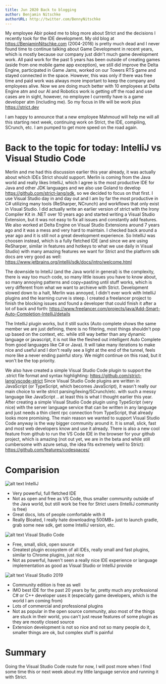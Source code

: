 ```yaml
---
title: Jun 2020 Back to blogging
author: Benjamin Nitschke
authorURL: http://twitter.com/BennyNitschke
---
```


My employee Abir poked me to blog more about Strict and the decisions I recently took for the IDE development. My old blog at https://BenjaminNitschke.com (2004-2016) is pretty much dead and I never found time to continue talking about Game Development in recent years, which is mostly because our company just didn't much game development work. All paid work for the past 5 years has been outside of creating games (aside from one mobile game app exception), we still did improve the Delta Engine, participated in Game Jams, worked on our Towers RTS game and stayed connected in the space. However, this was only if there was free time and paid work was always more important to keep the company and employees alive. Now we are doing much better with 10 employees at Delta Engine atm and our AI and Robotics work is getting off the road and use cases are in sight, however, no employee I currently have is a game developer atm (including me). So my focus in life will be work plus https://strict.dev

I am happy to announce that a new employee Mahmoud will help me will all this starting next week, continuing work on Strict, the IDE, compiling, SCrunch, etc. I am pumped to get more speed on the road again.

# Back to the topic for today: IntelliJ vs Visual Studio Code

Merlin and me had this discussion earlier this year already, it was actually about which IDEs Strict should support. Merlin is coming from the Java world and really likes IntelliJ, which I agree is the most productive IDE for Java and other JDK languages and we also use Goland to develop https://github.com/strict-lang/sdk, so we decided to focus on that first. I use Visual Studio day in and day out and I am by far the most productive in C# utilizing many tools (ReSharper, NCrunch) and workflows that only exist in Visual Studio. I did actually write an earlier version of strict with the Irony Compiler Kit in .NET over 10 years ago and started writing a Visual Studio Extension, but it was not easy to fix all issues and constantly add features. We also worked at Delta Engine on Visual Studio Extensions around 7 years ago and it was a mess and very hard to maintain. I checked back around a year ago and it is still not a great development experience. So IntelliJ was choosen instead, which is a fully fletched IDE (and since we are using ReSharper, similar in features and hotkeys to what we use daily in Visual Studio) with many amazing features we want for Strict and the platform sdk docs are very good as well: https://www.jetbrains.org/intellij/sdk/docs/intro/welcome.html

The downside to IntellJ (and the Java world in general) is the complexity, there is way too much code, so many little issues you have to know about, so many annoying patterns and copy+pasting until stuff works, which is very different from what we want to archieve with Strict. Development slowed down to a halt, Merlin was annoyed, I didn't ever work with IntelliJ plugins and the learning curve is steep. I created a freelancer project to finish the blocking issues and found a developer that could finish it after a lot of back and forth: https://www.freelancer.com/projects/java/Add-Smart-Auto-Completion-IntelliJ/details

The IntelliJ plugin works, but it still sucks (Auto complete shows the same member we are just defining, there is no filtering, most things shouldn't pop up based on the context, etc. while still way better than any dynamic language or javascript, it is not like the fleshed out intelligent Auto Complete from good languages like C# or Java). It will take many iterations to make nice and useful and I don't really see a light at the end of the tunnel, feels more like a never ending painful story. We might continue on this road, but it won't be the top priority.

We also have created a simple Visual Studio Code plugin to support the .strict file format and syntax highlighting: https://github.com/strict-lang/vscode-strict
Since Visual Studio Code plugins are written in JavaScript (or TypeScript, which becomes JavaScript), it wasn't really our main choice to write strict parsing/lexing/SCrunch/etc. with such a messy language like JavaScript .. at least this is what I thought earlier this year. After creating a simple Visual Studio Code plugin using TypeScript (very nice) with the server language service that can be written in any language and just needs a thin client rpc connection from TypeScript, that already looks more promising. The main reason we wanted to support Visual Studio Code anyway is the way bigger community around it. It is small, slick, fast and most web developers know and use it already. There is also a new cool feature from github to run the VS Code IDE in the browser for your github project, which is amazing (not out yet, we are in the beta and while still cumbersome with azure setup, the idea fits extremely well to Strict): https://github.com/features/codespaces/

# Comparision

![alt text](https://www.jetbrains.com/idea/whatsnew/2018-3/img/Java12Convert-1.png "IntelliJ")
IntelliJ
- Very powerful, full fletched IDE
- Not as open and free as VS Code, thus smaller community outside of the Java world, but still work be free for Strict users (IntelliJ community is free)
- Great docs, lots of people comfortable with it
- Really Bloated, I really hate downloading 500MB+ just to launch gradle, grab some new sdk, get some IntelliJ version, etc.

![alt text](https://code.visualstudio.com/assets/updates/1_37/icons.gif "Visual Studio Code")
Visual Studio Code
- Free, small, slick, open source
- Greatest plugin ecosystem of all IDEs, really small and fast plugins, similar to Chrome plugins, just nice
- Not as powerful, haven't seen a really nice IDE experience or language implementation as good as Visual Studio or IntelliJ provide

![alt text](https://docs.microsoft.com/en-us/visualstudio/ide/media/vs-2019/live-share.gif?view=vs-2019 "Visual Studio 2019")
Visual Studio 2019
- Community edition is free as well
- IMO best IDE for the past 20 years by far, pretty much any professional C# or C++ developer uses it (especially game developers, which is the world I am coming from)
- Lots of commercial and professional plugins
- Not as popular in the open source community, also most of the things are stuck in their world, you can't just reuse features of some plugin as they are mostly closed source
- Extension development is not so nice and not so many people do it, smaller things are ok, but complex stuff is painful

# Summary

Going the Visual Studio Code route for now, I will post more when I find some time this or next week about my little language service and running it with Strict.
